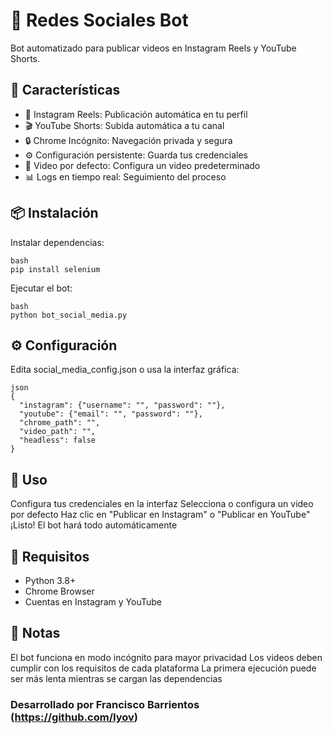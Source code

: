 # 🤖 Redes Sociales Bot
Bot automatizado para publicar videos en Instagram Reels y YouTube Shorts.

## 🚀 Características
- 📱 Instagram Reels: Publicación automática en tu perfil
- 🎬 YouTube Shorts: Subida automática a tu canal
- 🔒 Chrome Incógnito: Navegación privada y segura
- ⚙️ Configuración persistente: Guarda tus credenciales
- 🎯 Video por defecto: Configura un video predeterminado
- 📊 Logs en tiempo real: Seguimiento del proceso

## 📦 Instalación
Instalar dependencias:
```
bash
pip install selenium
```
Ejecutar el bot:
```
bash
python bot_social_media.py
```
## ⚙️ Configuración
Edita social_media_config.json o usa la interfaz gráfica:
```
json
{
  "instagram": {"username": "", "password": ""},
  "youtube": {"email": "", "password": ""},
  "chrome_path": "",
  "video_path": "",
  "headless": false
}
```

## 🎯 Uso
Configura tus credenciales en la interfaz
Selecciona o configura un video por defecto
Haz clic en "Publicar en Instagram" o "Publicar en YouTube"
¡Listo! El bot hará todo automáticamente

## 🔧 Requisitos
- Python 3.8+
- Chrome Browser
- Cuentas en Instagram y YouTube

## 📝 Notas
El bot funciona en modo incógnito para mayor privacidad
Los videos deben cumplir con los requisitos de cada plataforma
La primera ejecución puede ser más lenta mientras se cargan las dependencias

### Desarrollado por Francisco Barrientos (https://github.com/Iyov)

